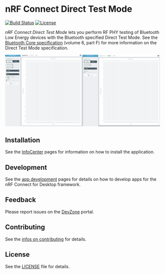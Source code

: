 # nRF Connect Direct Test Mode

[![Build Status](https://dev.azure.com/NordicSemiconductor/Wayland/_apis/build/status/pc-nrfconnect-dtm?branchName=main)](https://dev.azure.com/NordicSemiconductor/Wayland/_build/latest?definitionId=19&branchName=main)
[![License](https://img.shields.io/badge/license-Modified%20BSD%20License-blue.svg)](LICENSE)

_nRF Connect Direct Test Mode_ lets you perform RF PHY testing of Bluetooth Low
Energy devices with the Bluetooth specified Direct Test Mode. See the
[Bluetooth Core specification](https://www.bluetooth.com/specifications/specs/core-specification-5-3/)
(volume 6, part F) for more information on the Direct Test Mode specification.

![screenshot](resources/screenshot.gif)

## Installation

See the
[InfoCenter](https://infocenter.nordicsemi.com/index.jsp?topic=%2Fstruct_nrftools%2Fstruct%2Fnrftools_nrfconnect.html)
pages for information on how to install the application.

## Development

See the
[app development](https://nordicsemiconductor.github.io/pc-nrfconnect-docs/)
pages for details on how to develop apps for the nRF Connect for Desktop
framework.

## Feedback

Please report issues on the [DevZone](https://devzone.nordicsemi.com) portal.

## Contributing

See the
[infos on contributing](https://nordicsemiconductor.github.io/pc-nrfconnect-docs/contributing)
for details.

## License

See the [LICENSE](LICENSE) file for details.
